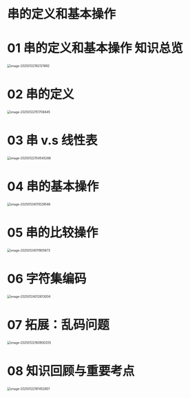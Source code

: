# 串的定义和基本操作



# 01 串的定义和基本操作 知识总览

<img src="https://cvp.oss-cn-shanghai.aliyuncs.com/202501221821757.png" alt="image-20250122182121692" style="zoom:50%;" />



# 02 串的定义

<img src="https://cvp.oss-cn-shanghai.aliyuncs.com/202501221517596.png" alt="image-20250122151708445" style="zoom:50%;" />



# 03 串 v.s 线性表

<img src="https://cvp.oss-cn-shanghai.aliyuncs.com/202501221545391.png" alt="image-20250122154545266" style="zoom:50%;" />



# 04 串的基本操作

<img src="https://cvp.oss-cn-shanghai.aliyuncs.com/202501240110643.png" alt="image-20250124011029546" style="zoom:50%;" />



# 05 串的比较操作

<img src="https://cvp.oss-cn-shanghai.aliyuncs.com/202501240119754.png" alt="image-20250124011905673" style="zoom:50%;" />



# 06 字符集编码

<img src="https://cvp.oss-cn-shanghai.aliyuncs.com/202501240126154.png" alt="image-20250124012613004" style="zoom:50%;" />



# 07 拓展：乱码问题

<img src="https://cvp.oss-cn-shanghai.aliyuncs.com/202501221809281.png" alt="image-20250122180900205" style="zoom:50%;" />



# 08 知识回顾与重要考点

<img src="https://cvp.oss-cn-shanghai.aliyuncs.com/202501221814858.png" alt="image-20250122181452801" style="zoom:50%;" />